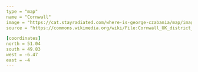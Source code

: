 ```yaml
---
type = "map"
name = "Cornwall"
image = "https://cat.stayradiated.com/where-is-george-czabania/map/image/en-cornwall.svg?1"
source = "https://commons.wikimedia.org/wiki/File:Cornwall_UK_district_map_(blank).svg"

[coordinates]
north = 51.04
south = 49.83
west = -6.47
east = -4
---
```

